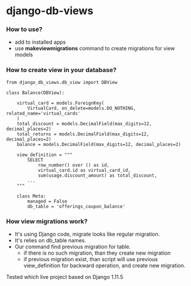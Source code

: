 # django-db-views

### How to use?
   - add to installed apps
   - use **makeviewmigrations** command to create migrations for view models


### How to create view in your database?

    from django_db_views.db_view import DBView
    
    class Balance(DBView):

        virtual_card = models.ForeignKey(
            VirtualCard, on_delete=models.DO_NOTHING, related_name='virtual_cards'
        )
        total_discount = models.DecimalField(max_digits=12, decimal_places=2)
        total_returns = models.DecimalField(max_digits=12, decimal_places=2)
        balance = models.DecimalField(max_digits=12, decimal_places=2)
        
        view_definition = """
            SELECT
                row_number() over () as id,
                virtual_card.id as virtual_card_id,
                sum(usage.discount_amount) as total_discount,
            ...
        """
    
        class Meta:
            managed = False
            db_table = 'offerings_coupon_balance'

### How view migrations work?
   - It's using Django code, migrate looks like regular migration. 
   - It's relies on db_table names. 
   - Our command find previous migration for table.
      - if there is no such migration, than they create new migration
      - if previous migration exist, than script will use previous view_definition for backward operation, and create new migration.

Tested which live project based on Django 1.11.5
